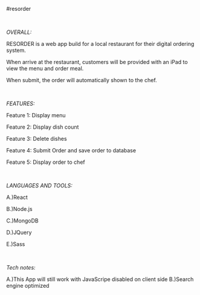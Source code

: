 #resorder


<br />

<em>OVERALL:</em>

RESORDER is a web app build for a local restaurant for their digital ordering system.

When arrive at the restaurant,  customers will be provided with an iPad to view the menu and order meal.

When submit, the order will automatically shown to the chef.


<br />

<em>FEATURES:</em>

Feature 1: Display menu

Feature 2: Display dish count

Feature 3: Delete dishes

Feature 4: Submit Order and save order to database

Feature 5: Display order to chef


<br />

<em>LANGUAGES AND TOOLS:</em>

A.)React

B.)Node.js

C.)MongoDB

D.)JQuery

E.)Sass


<br />


<em>Tech notes:</em>

A.)This App will still work with JavaScripe disabled on client side
B.)Search engine optimized
